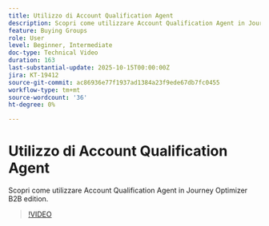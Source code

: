 ```yaml
---
title: Utilizzo di Account Qualification Agent
description: Scopri come utilizzare Account Qualification Agent in Journey Optimizer B2B edition.
feature: Buying Groups
role: User
level: Beginner, Intermediate
doc-type: Technical Video
duration: 163
last-substantial-update: 2025-10-15T00:00:00Z
jira: KT-19412
source-git-commit: ac86936e77f1937ad1384a23f9ede67db7fc0455
workflow-type: tm+mt
source-wordcount: '36'
ht-degree: 0%

---
```


# Utilizzo di Account Qualification Agent

Scopri come utilizzare Account Qualification Agent in Journey Optimizer B2B edition.

>[!VIDEO](https://video.tv.adobe.com/v/3475847/?captions=ita&learn=on&enablevpops)
